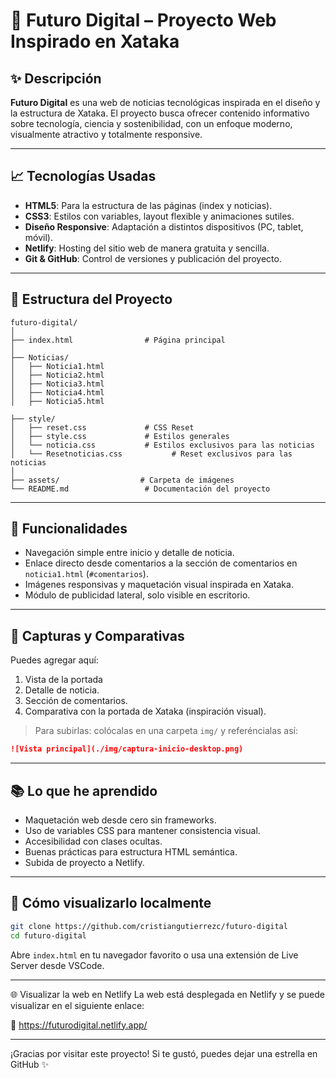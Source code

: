 # 📰 Futuro Digital – Proyecto Web Inspirado en Xataka

## ✨ Descripción
**Futuro Digital** es una web de noticias tecnológicas inspirada en el diseño y la estructura de Xataka. El proyecto busca ofrecer contenido informativo sobre tecnología, ciencia y sostenibilidad, con un enfoque moderno, visualmente atractivo y totalmente responsive.

---

## 📈 Tecnologías Usadas
- **HTML5**: Para la estructura de las páginas (index y noticias).
- **CSS3**: Estilos con variables, layout flexible y animaciones sutiles.
- **Diseño Responsive**: Adaptación a distintos dispositivos (PC, tablet, móvil).
- **Netlify**: Hosting del sitio web de manera gratuita y sencilla.
- **Git & GitHub**: Control de versiones y publicación del proyecto.

---

## 📂 Estructura del Proyecto
```
futuro-digital/
│
├── index.html                # Página principal
│
├── Noticias/
│   ├── Noticia1.html
│   ├── Noticia2.html
│   ├── Noticia3.html
│   ├── Noticia4.html
│   ├── Noticia5.html

├── style/
│   ├── reset.css             # CSS Reset
│   ├── style.css             # Estilos generales
│   └── noticia.css           # Estilos exclusivos para las noticias
│   └── Resetnoticias.css           # Reset exclusivos para las noticias
│
├── assets/                  # Carpeta de imágenes
└── README.md                 # Documentación del proyecto
```

---

## 📏 Funcionalidades
- Navegación simple entre inicio y detalle de noticia.
- Enlace directo desde comentarios a la sección de comentarios en `noticia1.html` (`#comentarios`).
- Imágenes responsivas y maquetación visual inspirada en Xataka.
- Módulo de publicidad lateral, solo visible en escritorio.

---

## 📏 Capturas y Comparativas
Puedes agregar aquí:
1. Vista de la portada 
2. Detalle de noticia.
3. Sección de comentarios.
4. Comparativa con la portada de Xataka (inspiración visual).

> Para subirlas: colócalas en una carpeta `img/` y referéncialas así:
```md
![Vista principal](./img/captura-inicio-desktop.png)
```

---

## 📚 Lo que he aprendido
- Maquetación web desde cero sin frameworks.
- Uso de variables CSS para mantener consistencia visual.
- Accesibilidad con clases ocultas.
- Buenas prácticas para estructura HTML semántica.
- Subida de proyecto a Netlify.

---


## 🚀 Cómo visualizarlo localmente
```bash
git clone https://github.com/cristiangutierrezc/futuro-digital
cd futuro-digital
```
Abre `index.html` en tu navegador favorito o usa una extensión de Live Server desde VSCode.

---

🌐 Visualizar la web en Netlify
La web está desplegada en Netlify y se puede visualizar en el siguiente enlace:

🔗 https://futurodigital.netlify.app/

---

¡Gracias por visitar este proyecto! Si te gustó, puedes dejar una estrella en GitHub ✨

